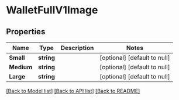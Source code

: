 # WalletFullV1Image

## Properties
Name | Type | Description | Notes
------------ | ------------- | ------------- | -------------
**Small** | **string** |  | [optional] [default to null]
**Medium** | **string** |  | [optional] [default to null]
**Large** | **string** |  | [optional] [default to null]

[[Back to Model list]](../README.md#documentation-for-models) [[Back to API list]](../README.md#documentation-for-api-endpoints) [[Back to README]](../README.md)

